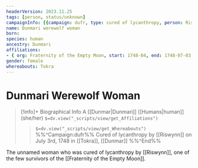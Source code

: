 ```yaml
---
headerVersion: 2023.11.25
tags: [person, status/unknown]
campaignInfo: [{campaign: dufr, type: cured of lycanthropy, person: Riswynn, date: 1748-07-03 }]
name: Dunmari werewolf woman
born:
species: human
ancestry: Dunmari
affiliations:
- { org: Fraternity of the Empty Moon, start: 1748-04, end: 1748-07-03 } # start date an estimate
gender: female
whereabouts: Tokra
---
```

# Dunmari Werewolf Woman
>[!info]+ Biographical Info
> A [[Dunmar|Dunmari]] [[Humans|human]] (she/her)
> `$=dv.view("_scripts/view/get_Affiliations")`
>> `$=dv.view("_scripts/view/get_Whereabouts")`
>> %%^Campaign:dufr%% Cured of lycanthropy by [[Riswynn]] on July 3rd, 1748 in [[Tokra]], [[Dunmar]] %%^End%%

The unnamed woman who was cured of lycanthropy by [[Riswynn]], one of the few survivors of the [[Fraternity of the Empty Moon]]. 